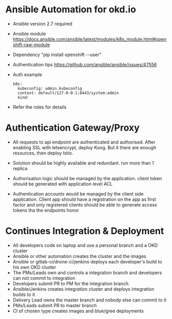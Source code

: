 # Ansible Automation for okd.io

- Ansible version 2.7 required
- Ansible module https://docs.ansible.com/ansible/latest/modules/k8s_module.html#openshift-raw-module
- Dependency "pip install openshift --user"
- Authentication tips https://github.com/ansible/ansible/issues/47556
- Auth example


  ```
  k8s:
    kubeconfig: admin.kubeconfig
    context: default/127-0-0-1:8443/system:admin
    kind:
  ```

- Refer the roles for details

# Authentication Gateway/Proxy

- All requests to api endpoint are authenticated and authorised.
After enabling SSL with letsencrypt, deploy Kong. But it there are enough resources, then deploy Istio.

- Solution should be highly available and redundant.
    run more than 1 replica

- Authorisation logic should be managed by the application.
    client token should be generated with application level ACL

- Authentication accounts would be managed by the client side application.
    Client app should have a registration on the app as first factor and only registered clients should be able to generate access tokens tha the endpoints honor


# Continues Integration & Deployment

- All developers code on laptop and use a personal branch and a OKD cluster
- Ansible or other automation creates the cluster and the images
- Ansible or gitlab-ci/drone-ci/jenkins deploys each developer's build to his own OKD cluster
- The PMs/Leads own and controls a integration branch and developers can not commit to integration
- Developers submit PR to PM for the integration branch
- Ansible/Jenkins creates integration cluster and deploys integration builds to it
- Delivery Lead owns the master branch and nobody else can commit to it
- PMs/Leads submit PR to master branch
- CI of chosen type creates images and blue/gree deployments
